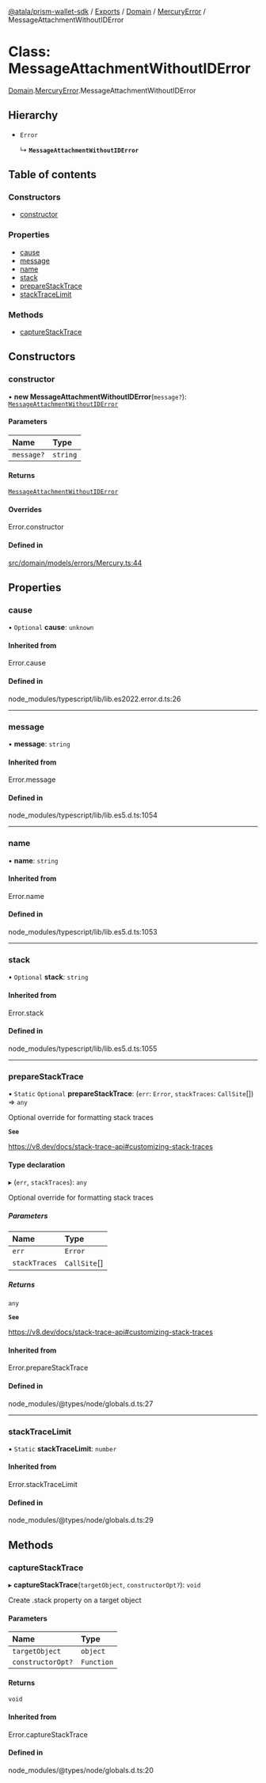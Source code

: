 [@atala/prism-wallet-sdk](../README.md) / [Exports](../modules.md) / [Domain](../modules/Domain.md) / [MercuryError](../modules/Domain.MercuryError.md) / MessageAttachmentWithoutIDError

# Class: MessageAttachmentWithoutIDError

[Domain](../modules/Domain.md).[MercuryError](../modules/Domain.MercuryError.md).MessageAttachmentWithoutIDError

## Hierarchy

- `Error`

  ↳ **`MessageAttachmentWithoutIDError`**

## Table of contents

### Constructors

- [constructor](Domain.MercuryError.MessageAttachmentWithoutIDError.md#constructor)

### Properties

- [cause](Domain.MercuryError.MessageAttachmentWithoutIDError.md#cause)
- [message](Domain.MercuryError.MessageAttachmentWithoutIDError.md#message)
- [name](Domain.MercuryError.MessageAttachmentWithoutIDError.md#name)
- [stack](Domain.MercuryError.MessageAttachmentWithoutIDError.md#stack)
- [prepareStackTrace](Domain.MercuryError.MessageAttachmentWithoutIDError.md#preparestacktrace)
- [stackTraceLimit](Domain.MercuryError.MessageAttachmentWithoutIDError.md#stacktracelimit)

### Methods

- [captureStackTrace](Domain.MercuryError.MessageAttachmentWithoutIDError.md#capturestacktrace)

## Constructors

### constructor

• **new MessageAttachmentWithoutIDError**(`message?`): [`MessageAttachmentWithoutIDError`](Domain.MercuryError.MessageAttachmentWithoutIDError.md)

#### Parameters

| Name | Type |
| :------ | :------ |
| `message?` | `string` |

#### Returns

[`MessageAttachmentWithoutIDError`](Domain.MercuryError.MessageAttachmentWithoutIDError.md)

#### Overrides

Error.constructor

#### Defined in

[src/domain/models/errors/Mercury.ts:44](https://github.com/input-output-hk/atala-prism-wallet-sdk-ts/blob/47ec1c8/src/domain/models/errors/Mercury.ts#L44)

## Properties

### cause

• `Optional` **cause**: `unknown`

#### Inherited from

Error.cause

#### Defined in

node_modules/typescript/lib/lib.es2022.error.d.ts:26

___

### message

• **message**: `string`

#### Inherited from

Error.message

#### Defined in

node_modules/typescript/lib/lib.es5.d.ts:1054

___

### name

• **name**: `string`

#### Inherited from

Error.name

#### Defined in

node_modules/typescript/lib/lib.es5.d.ts:1053

___

### stack

• `Optional` **stack**: `string`

#### Inherited from

Error.stack

#### Defined in

node_modules/typescript/lib/lib.es5.d.ts:1055

___

### prepareStackTrace

▪ `Static` `Optional` **prepareStackTrace**: (`err`: `Error`, `stackTraces`: `CallSite`[]) => `any`

Optional override for formatting stack traces

**`See`**

https://v8.dev/docs/stack-trace-api#customizing-stack-traces

#### Type declaration

▸ (`err`, `stackTraces`): `any`

Optional override for formatting stack traces

##### Parameters

| Name | Type |
| :------ | :------ |
| `err` | `Error` |
| `stackTraces` | `CallSite`[] |

##### Returns

`any`

**`See`**

https://v8.dev/docs/stack-trace-api#customizing-stack-traces

#### Inherited from

Error.prepareStackTrace

#### Defined in

node_modules/@types/node/globals.d.ts:27

___

### stackTraceLimit

▪ `Static` **stackTraceLimit**: `number`

#### Inherited from

Error.stackTraceLimit

#### Defined in

node_modules/@types/node/globals.d.ts:29

## Methods

### captureStackTrace

▸ **captureStackTrace**(`targetObject`, `constructorOpt?`): `void`

Create .stack property on a target object

#### Parameters

| Name | Type |
| :------ | :------ |
| `targetObject` | `object` |
| `constructorOpt?` | `Function` |

#### Returns

`void`

#### Inherited from

Error.captureStackTrace

#### Defined in

node_modules/@types/node/globals.d.ts:20
